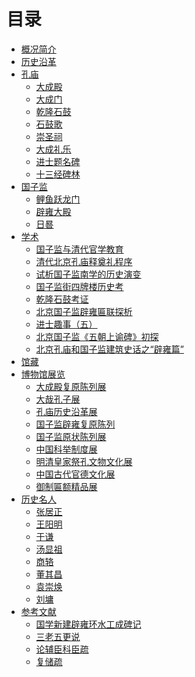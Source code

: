 # 目录

- [概况简介](./README.md)
- [历史沿革](./history.md)
- [孔庙](./Kongmiao/README.md)
    - [大成殿](./Kongmiao/Kongmiao-1.md)
    - [大成门](./Kongmiao/Kongmiao-2.md)
    - [乾隆石鼓]()
    - [石鼓歌]()
    - [崇圣祠](./Kongmiao/Kongmiao-3.md)
    - [大成礼乐](./Kongmiao/Kongmiao-3-1.md)
    - [进士题名碑](./Kongmiao/Kongmiao-4.md)
    - [十三经碑林](./Kongmiao/Kongmiao-5.md)
- [国子监](./ImperialCollege/README.md)
    - [鲤鱼跃龙门](./ImperialCollege/ImperialCollege-1.md)
    - [辟雍大殿](./ImperialCollege/ImperialCollege-2.md)
    - [日晷](./ImperialCollege/ImperialCollege-3.md)
- [学术]()
    - [国子监与清代官学教育](./academe/academe-1.md)
    - [清代北京孔庙释奠礼程序](./academe/academe-2.md)
    - [试析国子监南学的历史演变](./academe/academe-3.md)
    - [国子监街四牌楼历史考](./academe/academe-4.md)
    - [乾隆石鼓考证](./academe/academe-5.md)
    - [北京国子监辟雍匾联探析](./academe/academe-6.md)
    - [进士趣事（五）](./academe/academe-7.md)
    - [北京国子监《五朝上谕碑》初探](./academe/academe-8.md)
    - [北京孔庙和国子监建筑史话之“辟雍篇”](./academe/academe-9.md)
- [馆藏]()
- [博物馆展览]()
    - [大成殿复原陈列展](./exhibitions/exhibition-1.md)
    - [大哉孔子展](./exhibitions/exhibition-2.md)
    - [孔庙历史沿革展](./exhibitions/exhibition-1.md)
    - [国子监辟雍复原陈列](./exhibitions/exhibition-1.md)
    - [国子监原状陈列展](./exhibitions/exhibition-1.md)
    - [中国科举制度展](./exhibitions/exhibition-6.md)
    - [明清皇家祭孔文物文化展](./exhibitions/exhibition-7.md)
    - [中国古代官德文化展](./exhibitions/exhibition-8.md)
    - [御制匾额精品展](./exhibitions/exhibition-9.md)
- [历史名人]()
    - [张居正](./celebrities/celebrity-1.md)
    - [王阳明](./celebrities/celebrity-2.md)
    - [于谦](./celebrities/celebrity-3.md)
    - [汤显祖](./celebrities/celebrity-4.md)
    - [商辂](./celebrities/celebrity-5.md)
    - [董其昌](./celebrities/celebrity-6.md)
    - [袁崇焕](./celebrities/celebrity-7.md)
    - [刘墉](./celebrities/celebrity-8.md)
- [参考文献]()
    - [国学新建辟雍环水工成碑记]()
    - [三老五更说]()
    - [论辅臣科臣疏]()
    - [复储疏]()
